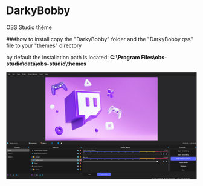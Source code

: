 # DarkyBobby
OBS Studio thème 

###how to install
copy the "DarkyBobby" folder and the "DarkyBobby.qss" file to your "themes" directory

by default the installation path is located: **C:\Program Files\obs-studio\data\obs-studio\themes**

![Screenshot](./screenshot.PNG)
